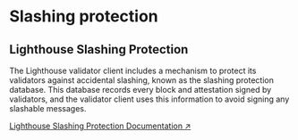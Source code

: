 # Slashing protection

## Lighthouse Slashing Protection

The Lighthouse validator client includes a mechanism to protect its validators against accidental slashing, known as the slashing protection database. This database records every block and attestation signed by validators, and the validator client uses this information to avoid signing any slashable messages.

[Lighthouse Slashing Protection Documentation ↗](https://lighthouse-book.sigmaprime.io/slashing-protection.html)
